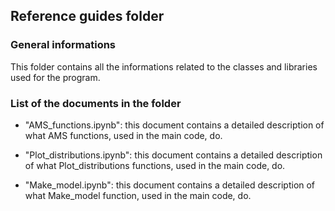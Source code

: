 ## Reference guides folder
### General informations
This folder contains all the informations related to the classes and libraries used for the program.

### List of the documents in the folder
- "AMS_functions.ipynb": this document contains a detailed description of what AMS functions, used in the main code, do.

- "Plot_distributions.ipynb": this document contains a detailed description of what Plot_distributions functions, used in the main code, do.

- "Make_model.ipynb": this document contains a detailed description of what Make_model function, used in the main code, do.
